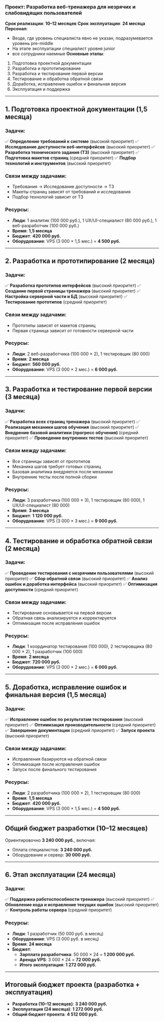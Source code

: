 ### **Проект: Разработка веб-тренажера для незрячих и слабовидящих пользователей**

**Срок реализации**: **10–12 месяцев**
**Срок эксплуатации**: **24 месяца**
**Персонал**:
- Везде, где уровень специалиста явно не указан, подразумевается уровень pre-middle
- На этапе эксплуатации специалист уровня junior
- все сотрудники наемные
**Основные этапы**:
1. Подготовка проектной документации
2. Разработка и прототипирование
3. Разработка и тестирование первой версии
4. Тестирование и обработка обратной связи
5. Доработка, исправление ошибок и финальная версия
6. Эксплуатация и поддержка

---

## **1. Подготовка проектной документации (1,5 месяца)**
### **Задачи**:
✅ **Определение требований к системе** (высокий приоритет)
✅ **Исследование доступности веб-интерфейсов** (высокий приоритет)
✅ **Разработка технического задания (ТЗ)** (высокий приоритет)
✅ **Подготовка макетов страниц** (средний приоритет)
✅ **Подбор технологий и инструментов** (высокий приоритет)

### **Связи между задачами**:
- Требования → Исследование доступности → ТЗ
- Макеты страниц зависят от требований и исследования
- Подбор технологий зависит от ТЗ

### **Ресурсы**:
- **Люди**: 1 аналитик (100 000 руб.), 1 UX/UI-специалист (80 000 руб.), 1 веб-разработчик (100 000 руб.)
- **Время**: **1,5 месяца**
- **Бюджет**: **420 000 руб.**
- **Оборудование**: VPS (3 000 × 1,5 мес.) = **4 500 руб.**

---

## **2. Разработка и прототипирование (2 месяца)**
### **Задачи**:
✅ **Разработка прототипов интерфейсов** (высокий приоритет)
✅ **Создание первой страницы тренажера** (высокий приоритет)
✅ **Настройка серверной части и БД** (высокий приоритет)
✅ **Тестирование прототипов** (средний приоритет)

### **Связи между задачами**:
- Прототипы зависят от макетов страниц
- Первая страница зависит от готовности серверной части

### **Ресурсы**:
- **Люди**: 2 веб-разработчика (100 000 × 2), 1 тестировщик (80 000)
- **Время**: **2 месяца**
- **Бюджет**: **560 000 руб.**
- **Оборудование**: VPS (3 000 × 2 мес.) = **6 000 руб.**

---

## **3. Разработка и тестирование первой версии (3 месяца)**
### **Задачи**:
✅ **Разработка всех страниц тренажера** (высокий приоритет)
✅ **Реализация механики шагов обучения** (высокий приоритет)
✅ **Внедрение базовой аналитики (прогресс обучения)** (средний приоритет)
✅ **Проведение внутренних тестов** (высокий приоритет)

### **Связи между задачами**:
- Все страницы зависят от прототипов
- Механика шагов требует готовых страниц
- Базовая аналитика внедряется после механики
- Внутренние тесты после полной сборки

### **Ресурсы**:
- **Люди**: 3 разработчика (100 000 × 3), 1 тестировщик (80 000), 1 UX/UI-специалист (80 000)
- **Время**: **3 месяца**
- **Бюджет**: **1 120 000 руб.**
- **Оборудование**: VPS (3 000 × 3 мес.) = **9 000 руб.**

---

## **4. Тестирование и обработка обратной связи (2 месяца)**
### **Задачи**:
✅ **Проведение тестирования с незрячими пользователями** (высокий приоритет)
✅ **Сбор обратной связи** (высокий приоритет)
✅ **Анализ ошибок и доработка интерфейса** (высокий приоритет)
✅ **Оптимизация доступности** (средний приоритет)

### **Связи между задачами**:
- Тестирование основывается на первой версии
- Обратная связь анализируется и корректируется
- Оптимизация после исправления ошибок

### **Ресурсы**:
- **Люди**: 1 координатор тестирования (100 000), 2 тестировщика (80 000 × 2), 1 разработчик (100 000)
- **Время**: **2 месяца**
- **Бюджет**: **720 000 руб.**
- **Оборудование**: VPS (3 000 × 2 мес.) = **6 000 руб.**

---

## **5. Доработка, исправление ошибок и финальная версия (1,5 месяца)**
### **Задачи**:
✅ **Исправление ошибок по результатам тестирования** (высокий приоритет)
✅ **Оптимизация производительности** (средний приоритет)
✅ **Завершение документации** (средний приоритет)
✅ **Запуск проекта** (высокий приоритет)

### **Связи между задачами**:
- Исправления базируются на обратной связи
- Оптимизация после исправления ошибок
- Запуск после финального тестирования

### **Ресурсы**:
- **Люди**: 2 разработчика (100 000 × 2), 1 тестировщик (80 000)
- **Время**: **1,5 месяца**
- **Бюджет**: **420 000 руб.**
- **Оборудование**: VPS (3 000 × 1,5 мес.) = **4 500 руб.**

---

## **Общий бюджет разработки (10–12 месяцев)**
Ориентировочно **3 240 000 руб.**, включая:
- Оплата специалистов: **3 240 000 руб.**
- Оборудование и сервер: **30 000 руб.**

---

## **6. Этап эксплуатации (24 месяца)**
### **Задачи**:
✅ **Поддержка работоспособности тренажера** (высокий приоритет)
✅ **Обновление кода и исправление текущих ошибок** (высокий приоритет)
✅ **Контроль работы сервера** (средний приоритет)

### **Ресурсы**:
- **Люди**: 1 разработчик (50 000 руб. в месяц)
- **Оборудование**: VPS (3 000 руб. в месяц)
- **Время**: **24 месяца**
- **Бюджет**:
  - **Зарплата разработчика**: 50 000 × 24 = **1 200 000 руб.**
  - **Аренда VPS**: 3 000 × 24 = **72 000 руб.**
  - **Итого эксплуатация**: **1 272 000 руб.**

---

## **Итоговый бюджет проекта (разработка + эксплуатация)**
- **Разработка (10–12 месяцев)**: **3 240 000 руб.**
- **Эксплуатация (24 месяца)**: **1 272 000 руб.**
- **Общий бюджет проекта**: **4 512 000 руб.**